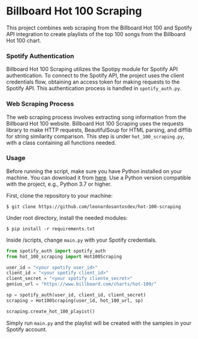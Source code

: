 # Billboard Hot 100 Scraping

This project combines web scraping from the Billboard Hot 100 and Spotify API integration to create playlists of the top 100 songs from the Billboard Hot 100 chart.

### Spotify Authentication
Billboard Hot 100 Scraping utilizes the Spotipy module for Spotify API authentication. To connect to the Spotify API, the project uses the client credentials flow, obtaining an access token for making requests to the Spotify API. This authentication process is handled in `spotify_auth.py`.

### Web Scraping Process
The web scraping process involves extracting song information from the Billboard Hot 100 website. Billboard Hot 100 Scraping uses the requests library to make HTTP requests, BeautifulSoup for HTML parsing, and difflib for string similarity comparison. This step is under `hot_100_scraping.py`, with a class containing all functions needed.

### Usage
Before running the script, make sure you have Python installed on your machine. You can download it from [here](https://www.python.org/downloads/). Use a Python version compatible with the project, e.g., Python 3.7 or higher.

First, clone the repository to your machine:

    $ git clone https://github.com/leonardosantosdev/hot-100-scraping


Under root directory, install the needed modules:

    $ pip install -r requirements.txt

Inside /scripts, change `main.py` with your Spotify credentials.

```python 
from spotify_auth import spotify_auth
from hot_100_scraping import Hot100Scraping

user_id = "<your spotify user_id>"
client_id = "<your spotify client_id>"
client_secret = "<your spotify cliente_secret>"
genius_url = "https://www.billboard.com/charts/hot-100/"

sp = spotify_auth(user_id, client_id, client_secret)
scraping = Hot100Scraping(user_id, hot_100_url, sp)

scraping.create_hot_100_playist()

```

Simply run `main.py` and the playlist will be created with the samples in your Spotify account.